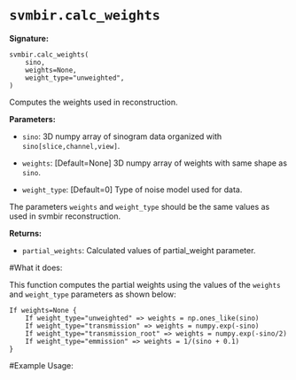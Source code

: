# ``svmbir.calc_weights``

**Signature:**

	svmbir.calc_weights( 
		sino, 
		weights=None,
		weight_type="unweighted",
	) 

Computes the weights used in reconstruction. 

**Parameters:**

 * ``sino``: 3D numpy array of sinogram data organized with ``sino[slice,channel,view]``.

 * ``weights``: [Default=None] 3D numpy array of weights with same shape as ``sino``. 

 * ``weight_type``: [Default=0] Type of noise model used for data. 

The parameters ``weights`` and ``weight_type`` should be the same values as used in svmbir reconstruction.
	
**Returns:**

 * ``partial_weights``: Calculated values of partial_weight parameter.

#What it does:

This function computes the partial weights using the values of the ``weights`` and ``weight_type`` parameters as shown below:

	If weights=None {
		If weight_type="unweighted" => weights = np.ones_like(sino)
		If weight_type="transmission" => weights = numpy.exp(-sino)
		If weight_type="transmission_root" => weights = numpy.exp(-sino/2)
		If weight_type="emmission" => weights = 1/(sino + 0.1)
	}

#Example Usage:
